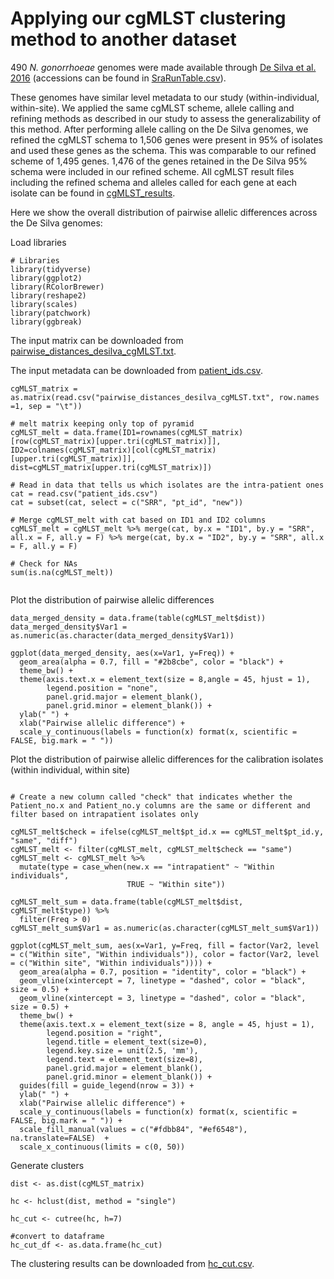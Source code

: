 # Applying our cgMLST clustering method to another dataset

490 *N. gonorrhoeae* genomes were made available through [De Silva et
al. 2016](https://10.1016/S1473-3099(16)30157-8) (accessions can be
found in
[SraRunTable.csv](https://github.com/mtaouk/Neisseria_gonorrhoeae_transmission_Australia/blob/main/Supplementary_analyses/cgMLST_method/SraRunTable.csv)).

These genomes have similar level metadata to our study
(within-individual, within-site). We applied the same cgMLST scheme,
allele calling and refining methods as described in our study to assess
the generalizability of this method. After performing allele calling on
the De Silva genomes, we refined the cgMLST schema to 1,506 genes were
present in 95% of isolates and used these genes as the schema. This was
comparable to our refined scheme of 1,495 genes. 1,476 of the genes
retained in the De Silva 95% schema were included in our refined scheme.
All cgMLST result files including the refined schema and alleles called
for each gene at each isolate can be found in
[cgMLST_results](https://github.com/mtaouk/Neisseria_gonorrhoeae_transmission_Australia/tree/main/Supplementary_analyses/cgMLST_method/cgMLST_results).

Here we show the overall distribution of pairwise allelic differences
across the De Silva genomes:

Load libraries

```         
# Libraries
library(tidyverse)
library(ggplot2)
library(RColorBrewer)
library(reshape2)
library(scales)
library(patchwork)
library(ggbreak)
```

The input matrix can be downloaded from
[pairwise_distances_desilva_cgMLST.txt](https://github.com/mtaouk/Neisseria_gonorrhoeae_transmission_Australia/blob/main/Supplementary_analyses/cgMLST_method/pairwise_distances_desilva_cgMLST.txt).

The input metadata can be downloaded from
[patient_ids.csv](https://github.com/mtaouk/Neisseria_gonorrhoeae_transmission_Australia/blob/main/Supplementary_analyses/cgMLST_method/patient_ids.csv).

```         
cgMLST_matrix = as.matrix(read.csv("pairwise_distances_desilva_cgMLST.txt", row.names =1, sep = "\t"))

# melt matrix keeping only top of pyramid
cgMLST_melt = data.frame(ID1=rownames(cgMLST_matrix)[row(cgMLST_matrix)[upper.tri(cgMLST_matrix)]], ID2=colnames(cgMLST_matrix)[col(cgMLST_matrix)[upper.tri(cgMLST_matrix)]], dist=cgMLST_matrix[upper.tri(cgMLST_matrix)])

# Read in data that tells us which isolates are the intra-patient ones
cat = read.csv("patient_ids.csv")
cat = subset(cat, select = c("SRR", "pt_id", "new"))

# Merge cgMLST_melt with cat based on ID1 and ID2 columns
cgMLST_melt = cgMLST_melt %>% merge(cat, by.x = "ID1", by.y = "SRR", all.x = F, all.y = F) %>% merge(cat, by.x = "ID2", by.y = "SRR", all.x = F, all.y = F)

# Check for NAs
sum(is.na(cgMLST_melt))
  
```

Plot the distribution of pairwise allelic differences

```         
data_merged_density = data.frame(table(cgMLST_melt$dist))
data_merged_density$Var1 = as.numeric(as.character(data_merged_density$Var1))

ggplot(data_merged_density, aes(x=Var1, y=Freq)) +
  geom_area(alpha = 0.7, fill = "#2b8cbe", color = "black") +
  theme_bw() +
  theme(axis.text.x = element_text(size = 8,angle = 45, hjust = 1),
        legend.position = "none",
        panel.grid.major = element_blank(),
        panel.grid.minor = element_blank()) +
  ylab(" ") +
  xlab("Pairwise allelic difference") +
  scale_y_continuous(labels = function(x) format(x, scientific = FALSE, big.mark = " "))
```

Plot the distribution of pairwise allelic differences for the
calibration isolates (within individual, within site)

```         

# Create a new column called "check" that indicates whether the Patient_no.x and Patient_no.y columns are the same or different and filter based on intrapatient isolates only

cgMLST_melt$check = ifelse(cgMLST_melt$pt_id.x == cgMLST_melt$pt_id.y, "same", "diff")
cgMLST_melt <- filter(cgMLST_melt, cgMLST_melt$check == "same")
cgMLST_melt <- cgMLST_melt %>%
  mutate(type = case_when(new.x == "intrapatient" ~ "Within individuals",
                          TRUE ~ "Within site"))

cgMLST_melt_sum = data.frame(table(cgMLST_melt$dist, cgMLST_melt$type)) %>%
  filter(Freq > 0)
cgMLST_melt_sum$Var1 = as.numeric(as.character(cgMLST_melt_sum$Var1))

ggplot(cgMLST_melt_sum, aes(x=Var1, y=Freq, fill = factor(Var2, level = c("Within site", "Within individuals")), color = factor(Var2, level = c("Within site", "Within individuals")))) +
  geom_area(alpha = 0.7, position = "identity", color = "black") +
  geom_vline(xintercept = 7, linetype = "dashed", color = "black", size = 0.5) +
  geom_vline(xintercept = 3, linetype = "dashed", color = "black", size = 0.5) +
  theme_bw() +
  theme(axis.text.x = element_text(size = 8, angle = 45, hjust = 1),
        legend.position = "right",
        legend.title = element_text(size=0),
        legend.key.size = unit(2.5, 'mm'),
        legend.text = element_text(size=8),
        panel.grid.major = element_blank(),
        panel.grid.minor = element_blank()) +
  guides(fill = guide_legend(nrow = 3)) +
  ylab(" ") +
  xlab("Pairwise allelic difference") +
  scale_y_continuous(labels = function(x) format(x, scientific = FALSE, big.mark = " ")) +
  scale_fill_manual(values = c("#fdbb84", "#ef6548"), na.translate=FALSE)  +
  scale_x_continuous(limits = c(0, 50))
```

Generate clusters

```         
dist <- as.dist(cgMLST_matrix) 

hc <- hclust(dist, method = "single")

hc_cut <- cutree(hc, h=7)

#convert to dataframe
hc_cut_df <- as.data.frame(hc_cut)
```

The clustering results can be downloaded from
[hc_cut.csv](https://github.com/mtaouk/Neisseria_gonorrhoeae_transmission_Australia/blob/main/Supplementary_analyses/cgMLST_method/hc_cut.csv).
